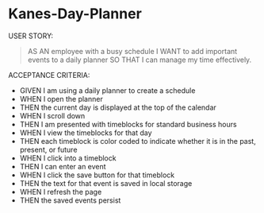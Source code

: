 # Kanes-Day-Planner

USER STORY:
>AS AN employee with a busy schedule
>I WANT to add important events to a daily planner
>SO THAT I can manage my time effectively.

ACCEPTANCE CRITERIA:
  - GIVEN I am using a daily planner to create a schedule
  - WHEN I open the planner
  - THEN the current day is displayed at the top of the calendar
  - WHEN I scroll down
  - THEN I am presented with timeblocks for standard business hours
  - WHEN I view the timeblocks for that day
  - THEN each timeblock is color coded to indicate whether it is in the past, present, or future
  - WHEN I click into a timeblock
  - THEN I can enter an event
  - WHEN I click the save button for that timeblock
  - THEN the text for that event is saved in local storage
  - WHEN I refresh the page
  - THEN the saved events persist
